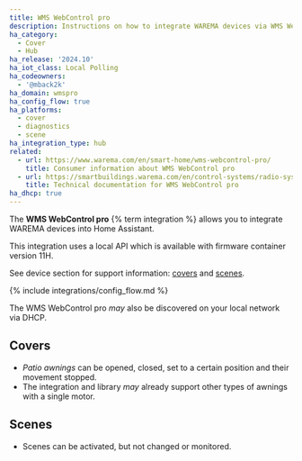 ```yaml
---
title: WMS WebControl pro
description: Instructions on how to integrate WAREMA devices via WMS WebControl pro within Home Assistant.
ha_category:
  - Cover
  - Hub
ha_release: '2024.10'
ha_iot_class: Local Polling
ha_codeowners:
  - '@mback2k'
ha_domain: wmspro
ha_config_flow: true
ha_platforms:
  - cover
  - diagnostics
  - scene
ha_integration_type: hub
related:
  - url: https://www.warema.com/en/smart-home/wms-webcontrol-pro/
    title: Consumer information about WMS WebControl pro
  - url: https://smartbuildings.warema.com/en/control-systems/radio-systems/wms/wms-webcontrol-pro/
    title: Technical documentation for WMS WebControl pro
ha_dhcp: true
---
```


The **WMS WebControl pro** {% term integration %} allows you to integrate WAREMA devices into Home Assistant.

This integration uses a local API which is available with firmware container version 11H.

See device section for support information: [covers](#covers) and [scenes](#scenes).

{% include integrations/config_flow.md %}

The WMS WebControl pro *may* also be discovered on your local network via DHCP.

## Covers

- *Patio awnings* can be opened, closed, set to a certain position and their movement stopped.
- The integration and library *may* already support other types of awnings with a single motor.

## Scenes

- Scenes can be activated, but not changed or monitored.
